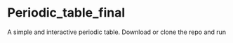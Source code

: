 # Periodic_table_final
A simple and interactive periodic table.
Download or clone the repo and run 
